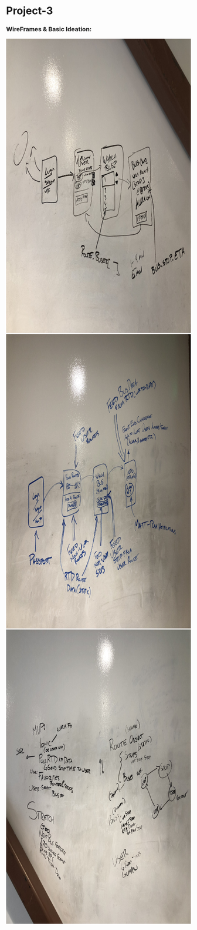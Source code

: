 # Project-3

### WireFrames & Basic Ideation:

<img src = "./wireframesetc/markerwireframe.jpg" width="600" height="800">
<img src = "./wireframesetc/ogwireframe.jpg" width="600" height="800">
<img src = "./wireframesetc/ideation.jpg" width="600" height="800">